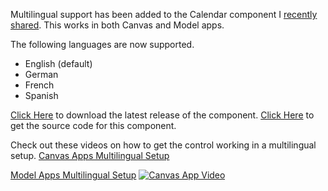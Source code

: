 
Multilingual support has been added to the Calendar component I [recently shared](https://pcf.gallery/calendar-control/). This works in both Canvas and Model apps. 

The following languages are now supported.
* English (default)
* German
* French
* Spanish

[Click Here](https://github.com/rwilson504/PCFControls/releases/latest/CalendarControl_managed.zip) to download the latest release of the component.
[Click Here](https://github.com/rwilson504/PCFControls) to get the source code for this component.

Check out these videos on how to get the control working in a multilingual setup.
[Canvas Apps Multilingual Setup](https://youtu.be/xSCHCRQFhMI)

[Model Apps Multilingual Setup](https://youtu.be/wJYN6TMnMT4)
[![Canvas App Video](https://img.youtube.com/vi/wJYN6TMnMT4/sddefault.jpg)](https://youtu.be/xSCHCRQFhMI)







<!--stackedit_data:
eyJoaXN0b3J5IjpbNjA1NTI2NzY2LDE3NzM4ODU4NzAsMTM2Nz
QzNjU3MiwxNDM1OTgyMTMyLDExMjk4NTMyODQsMTk3Mjg1NDc0
NV19
-->